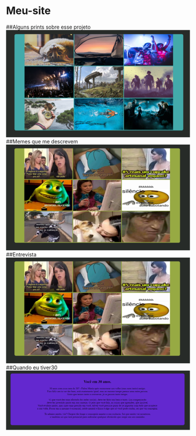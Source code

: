 # Meu-site
##Alguns prints sobre esse projeto
![descrição da imagem](https://github.com/Bessa1/Meu-site/blob/main/prints/primeiro.png)
##Memes que me descrevem
![descrição da imagem](https://github.com/Bessa1/Meu-site/blob/main/prints/segundo.png)
##Entrevista    
![descrição da imagem](https://github.com/Bessa1/Meu-site/blob/main/prints/segundo.png)
##Quando eu tiver30
![descrição da imagem](https://github.com/Bessa1/Meu-site/blob/main/prints/quarto.png)

